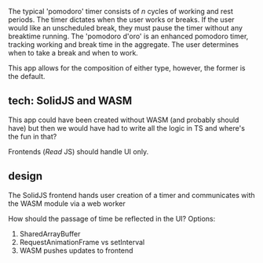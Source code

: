 The typical 'pomodoro' timer consists of *n* cycles of working and rest periods. The timer dictates when the user works or breaks. If the user would like an unscheduled break, they must pause the timer without any breaktime running.
The 'pomodoro d'oro' is an enhanced pomodoro timer, tracking working and break time in the aggregate. The user determines when to take a break and when to work.

This app allows for the composition of either type, however, the former is the default.  

## tech: SolidJS and WASM
This app could have been created without WASM (and probably should have) but then we would have had to write all the logic in TS and where's the fun in that?

Frontends (*Read* JS) should handle UI only. 

## design
The SolidJS frontend hands user creation of a timer and communicates with the WASM module via a web worker

How should the passage of time be reflected in the UI? 
Options:
  1. SharedArrayBuffer
  2. RequestAnimationFrame vs setInterval
  3. WASM pushes updates to frontend
